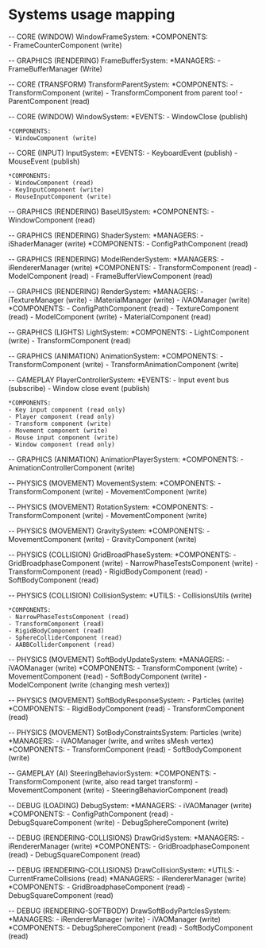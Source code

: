 # Systems usage mapping

-- CORE (WINDOW)
WindowFrameSystem:
    *COMPONENTS:  
    - FrameCounterComponent (write)

-- GRAPHICS (RENDERING)
FrameBufferSystem:
    *MANAGERS:
    - FrameBufferManager (Write)

-- CORE (TRANSFORM)
TransformParentSystem:
    *COMPONENTS:
    - TransformComponent (write) - TransformComponent from parent too!
    - ParentComponent (read)

-- CORE (WINDOW)
WindowSystem:
    *EVENTS:
    - WindowClose (publish)

    *COMPONENTS:
    - WindowComponent (write)

-- CORE (INPUT)
InputSystem:
    *EVENTS:
    - KeyboardEvent (publish)
    - MouseEvent (publish)

    *COMPONENTS:
    - WindowComponent (read)
    - KeyInputComponent (write)
    - MouseInputComponent (write)

-- GRAPHICS (RENDERING)
BaseUISystem:
    *COMPONENTS:
    - WindowComponent (read)

-- GRAPHICS (RENDERING)
ShaderSystem:
    *MANAGERS:
    - iShaderManager (write)
    *COMPONENTS:
    - ConfigPathComponent (read)

-- GRAPHICS (RENDERING)
ModelRenderSystem:
    *MANAGERS:
    - iRendererManager (write)
    *COMPONENTS:
    - TransformComponent (read)
    - ModelComponent (read)
    - FrameBufferViewComponent (read)

-- GRAPHICS (RENDERING)
RenderSystem:
    *MANAGERS:
    - iTextureManager (write)
    - iMaterialManager (write)
    - iVAOManager (write)
    *COMPONENTS:
    - ConfigPathComponent (read)
    - TextureComponent (read)
    - ModelComponent (write)
    - MaterialComponent (read)

-- GRAPHICS (LIGHTS)
LightSystem:
    *COMPONENTS:
    - LightComponent (write)
    - TransformComponent (read)

-- GRAPHICS (ANIMATION)
AnimationSystem:
    *COMPONENTS:
    - TransformComponent (write)
    - TransformAnimationComponent (write)

-- GAMEPLAY
PlayerControllerSystem:
    *EVENTS:
    - Input event bus (subscribe)
    - Window close event (publish)

    *COMPONENTS:
    - Key input component (read only)
    - Player component (read only)
    - Transform component (write)
    - Movement component (write)
    - Mouse input component (write)
    - Window component (read only)

-- GRAPHICS (ANIMATION)
AnimationPlayerSystem:
    *COMPONENTS:
    - AnimationControllerComponent (write)

-- PHYSICS (MOVEMENT)
MovementSystem:
    *COMPONENTS:
    - TransformComponent (write)
    - MovementComponent (write)

-- PHYSICS (MOVEMENT)
RotationSystem:
    *COMPONENTS:
    - TransformComponent (write)
    - MovementComponent (write)

-- PHYSICS (MOVEMENT)
GravitySystem:
    *COMPONENTS:
    - MovementComponent (write)
    - GravityComponent (write)

-- PHYSICS (COLLISION)
GridBroadPhaseSystem:
    *COMPONENTS:
    - GridBroadphaseComponent (write)
    - NarrowPhaseTestsComponent (write)
    - TransformComponent (read)
    - RigidBodyComponent (read)
    - SoftBodyComponent (read)

-- PHYSICS (COLLISION)
CollisionSystem:
    *UTILS:
    - CollisionsUtils (write)

    *COMPONENTS:
    - NarrowPhaseTestsComponent (read)
    - TransformComponent (read)
    - RigidBodyComponent (read)
    - SphereColliderComponent (read)
    - AABBColliderComponent (read)

-- PHYSICS (MOVEMENT)
SoftBodyUpdateSystem:
    *MANAGERS:
    - iVAOManager (write)
    *COMPONENTS:
    - TransformComponent (write)
    - MovementComponent (read)
    - SoftBodyComponent (write)
    - ModelComponent (write (changing mesh vertex))

-- PHYSICS (MOVEMENT)
SoftBodyResponseSystem:
    - Particles (write)
    *COMPONENTS:
        - RigidBodyComponent (read)
        - TransformComponent (read)

-- PHYSICS (MOVEMENT)
SotBodyConstraintsSystem:
    Particles (write)
    *MANAGERS:
    - iVAOManager (write, and writes sMesh vertex)
    *COMPONENTS:
    - TransformComponent (read)
    - SoftBodyComponent (write)

-- GAMEPLAY (AI)
SteeringBehaviorSystem:
    *COMPONENTS:
    - TransformComponent (write, also read target transform)
    - MovementComponent (write)
    - SteeringBehaviorComponent (read)

-- DEBUG (LOADING)
DebugSystem:
    *MANAGERS:
    - iVAOManager (write)
    *COMPONENTS:
    - ConfigPathComponent (read)
    - DebugSquareComponent (write)
    - DebugSphereComponent (write)

-- DEBUG (RENDERING-COLLISIONS)
DrawGridSystem:
    *MANAGERS:
    - iRendererManager (write)
    *COMPONENTS:
    - GridBroadphaseComponent (read)
    - DebugSquareComponent (read)

-- DEBUG (RENDERING-COLLISIONS)
DrawCollisionSystem:
    *UTILS:
    - CurrentFrameCollisions (read)
    *MANAGERS:
    - iRendererManager (write)
    *COMPONENTS:
    - GridBroadphaseComponent (read)
    - DebugSquareComponent (read)

-- DEBUG (RENDERING-SOFTBODY)
DrawSoftBodyPartclesSystem:
    *MANAGERS:
    - iRendererManager (write)
    - iVAOManager (write)
    *COMPONENTS:
    - DebugSphereComponent (read)
    - SoftBodyComponent (read)
